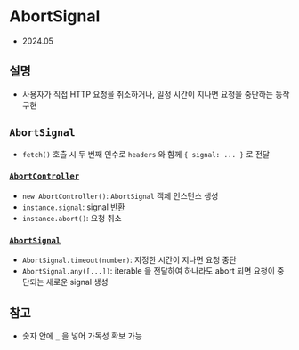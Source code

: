 # AbortSignal

- 2024.05

## 설명

- 사용자가 직접 HTTP 요청을 취소하거나, 일정 시간이 지나면 요청을 중단하는 동작 구현

## `AbortSignal`

- `fetch()` 호출 시 두 번째 인수로 `headers` 와 함께 `{ signal: ... }` 로 전달

### [`AbortController`](https://developer.mozilla.org/en-US/docs/Web/API/AbortController)

- `new AbortController()`: `AbortSignal` 객체 인스턴스 생성
- `instance.signal`: signal 반환
- `instance.abort()`: 요청 취소

### [`AbortSignal`](https://developer.mozilla.org/en-US/docs/Web/API/AbortSignal)

- `AbortSignal.timeout(number)`: 지정한 시간이 지나면 요청 중단
- `AbortSignal.any([...])`: iterable 을 전달하여 하나라도 abort 되면 요청이 중단되는 새로운 signal 생성

## 참고

- 숫자 안에 `_` 을 넣어 가독성 확보 가능
